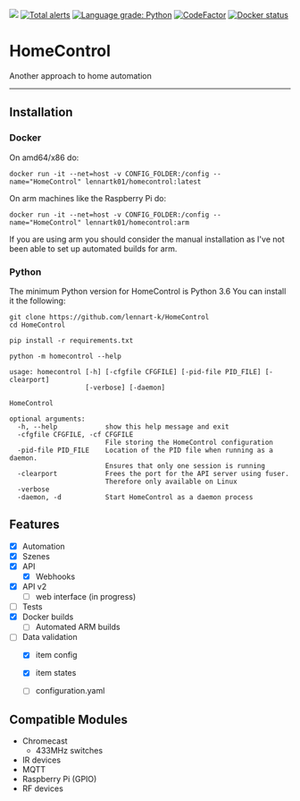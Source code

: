 [![](https://readthedocs.org/projects/homecontrol/badge/?version=latest&style=flat)](https://homecontrol.readthedocs.io/en/latest/)
[![Total alerts](https://img.shields.io/lgtm/alerts/g/lennart-k/HomeControl.svg?logo=lgtm&logoWidth=18&style=flat)](https://lgtm.com/projects/g/lennart-k/HomeControl/alerts/)
[![Language grade: Python](https://img.shields.io/lgtm/grade/python/g/lennart-k/HomeControl.svg?logo=lgtm&logoWidth=18)](https://lgtm.com/projects/g/lennart-k/HomeControl/context:python)
[![CodeFactor](https://www.codefactor.io/repository/github/lennart-k/homecontrol/badge)](https://www.codefactor.io/repository/github/lennart-k/homecontrol)
[![Docker status](https://img.shields.io/docker/cloud/build/lennartk01/homecontrol.svg)](https://hub.docker.com/r/lennartk01/homecontrol)

# HomeControl

Another approach to home automation

--- 

## Installation

### Docker

On amd64/x86 do:
```
docker run -it --net=host -v CONFIG_FOLDER:/config --name="HomeControl" lennartk01/homecontrol:latest
```

On arm machines like the Raspberry Pi do:
```
docker run -it --net=host -v CONFIG_FOLDER:/config --name="HomeControl" lennartk01/homecontrol:arm
```
If you are using arm you should consider the manual installation as I've not been able to set up automated builds for arm.


### Python

The minimum Python version for HomeControl is Python 3.6
You can install it the following:
```
git clone https://github.com/lennart-k/HomeControl
cd HomeControl

pip install -r requirements.txt

python -m homecontrol --help
```

```
usage: homecontrol [-h] [-cfgfile CFGFILE] [-pid-file PID_FILE] [-clearport]
                   [-verbose] [-daemon]

HomeControl

optional arguments:
  -h, --help            show this help message and exit
  -cfgfile CFGFILE, -cf CFGFILE
                        File storing the HomeControl configuration
  -pid-file PID_FILE    Location of the PID file when running as a daemon.
                        Ensures that only one session is running
  -clearport            Frees the port for the API server using fuser.
                        Therefore only available on Linux
  -verbose
  -daemon, -d           Start HomeControl as a daemon process
  ```


## Features

- [x] Automation
- [x] Szenes
- [x] API
  - [x] Webhooks 
- [x] API v2
  - [ ] web interface (in progress)
- [ ] Tests
- [x] Docker builds
  - [ ] Automated ARM builds
- [ ] Data validation
  - [x] item config  
  - [x] item states
  - [ ] configuration.yaml


## Compatible Modules

- Chromecast
  - 433MHz switches
- IR devices
- MQTT
- Raspberry Pi (GPIO)
- RF devices
